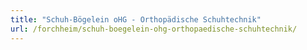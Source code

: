 ```yaml
---
title: "Schuh-Bögelein oHG - Orthopädische Schuhtechnik"
url: /forchheim/schuh-boegelein-ohg-orthopaedische-schuhtechnik/
---
```

